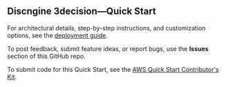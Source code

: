 
## Discngine 3decision—Quick Start

For architectural details, step-by-step instructions, and customization options, see the [deployment guide](https://fwd.aws/wja6k?).

To post feedback, submit feature ideas, or report bugs, use the **Issues** section of this GitHub repo. 

To submit code for this Quick Start, see the [AWS Quick Start Contributor's Kit](https://fwd.aws/NwqYA?).